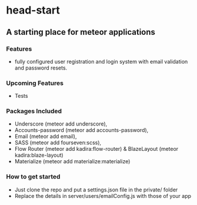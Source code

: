 # head-start
## A starting place for meteor applications

### Features
- fully configured user registration and login system with email validation and password resets.

### Upcoming Features
 - Tests

### Packages Included
 - Underscore (meteor add underscore),
 - Accounts-password (meteor add accounts-password),
 - Email (meteor add email),
 - SASS (meteor add fourseven:scss),
 - Flow Router (meteor add kadira:flow-router) & BlazeLayout (meteor kadira:blaze-layout)
 - Materialize (meteor add materialize:materialize)
 
 ### How to get started
 - Just clone the repo and put a settings.json file in the private/ folder
 - Replace the details in server/users/emailConfig.js with those of your app

